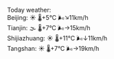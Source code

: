 Today weather:  
Beijing: ☀️   🌡️+5°C 🌬️↘11km/h  
Tianjin: 🌫  🌡️+7°C 🌬️→15km/h  
Shijiazhuang: ☀️   🌡️+11°C 🌬️↓11km/h  
Tangshan: ☀️   🌡️+7°C 🌬️→19km/h  
